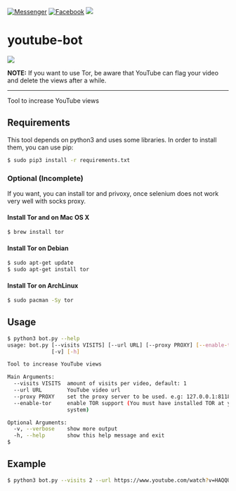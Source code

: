 [![Messenger](https://img.shields.io/badge/telegram-blue?style=for-the-badge&logo=telegram)](https://t.me/fikrado_hacker)
[![Facebook](https://img.shields.io/badge/facebook-black?style=for-the-badge&logo=Facebook)](https://facebook.com/fikrado4048063)
<img src="https://edube.org/uploads/media/default/0001/01/f9650614a78d8e6dd04216c700704a22e9c30ff7.png">
# youtube-bot
<img src="https://eteknix-eteknixltd.netdna-ssl.com/wp-content/uploads/2019/06/2-61-880x606.jpg" >

**NOTE:** If you want to use Tor, be aware that YouTube can flag your video and delete the views after a while.

---

Tool to increase YouTube views

## Requirements

This tool depends on python3 and uses some libraries. In order to install them, you can use pip:

```sh
$ sudo pip3 install -r requirements.txt
```

### Optional (Incomplete)

If you want, you can install tor and privoxy, once selenium does not work very well with socks proxy.

#### Install Tor and on Mac OS X

```sh
$ brew install tor
```

#### Install Tor on Debian

```sh
$ sudo apt-get update
$ sudo apt-get install tor
```

#### Install Tor on ArchLinux

```sh
$ sudo pacman -Sy tor
```

## Usage
```sh
$ python3 bot.py --help
usage: bot.py [--visits VISITS] [--url URL] [--proxy PROXY] [--enable-tor]
              [-v] [-h]

Tool to increase YouTube views

Main Arguments:
  --visits VISITS  amount of visits per video, default: 1
  --url URL        YouTube video url
  --proxy PROXY    set the proxy server to be used. e.g: 127.0.0.1:8118
  --enable-tor     enable TOR support (You must have installed TOR at your
                   system)

Optional Arguments:
  -v, --verbose    show more output
  -h, --help       show this help message and exit
$
```

## Example
```sh
$ python3 bot.py --visits 2 --url https://www.youtube.com/watch?v=HAQQUDbuudY --verbose
```
